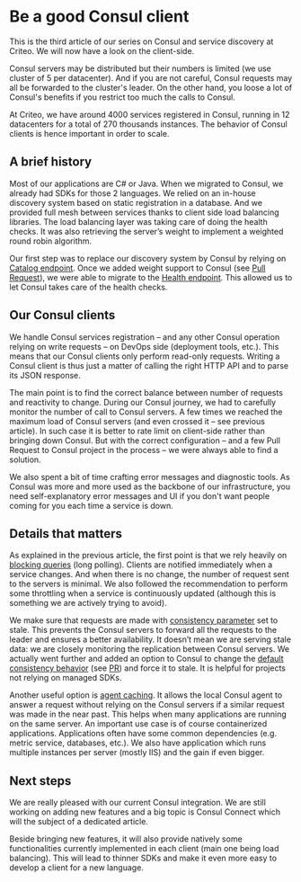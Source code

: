 # Be a good Consul client

This is the third article of our series on Consul and service discovery at Criteo. We will now have a look on the client-side.

Consul servers may be distributed but their numbers is limited (we use cluster of 5 per datacenter). And if you are not careful, Consul requests may all be forwarded to the cluster's leader. On the other hand, you loose a lot of Consul's benefits if you restrict too much the calls to Consul.

At Criteo, we have around 4000 services registered in Consul, running in 12 datacenters for a total of 270 thousands instances. The behavior of Consul clients is hence important in order to scale.

## A brief history

Most of our applications are C# or Java. When we migrated to Consul, we already had SDKs for those 2 languages. We relied on an in-house discovery system based on static registration in a database. And we provided full mesh between services thanks to client side load balancing libraries. The load balancing layer was taking care of doing the health checks. It was also retrieving the server’s weight to implement a weighted round robin algorithm.

Our first step was to replace our discovery system by Consul by relying on [Catalog endpoint](https://www.consul.io/api/catalog.html). Once we added weight support to Consul (see [Pull Request](https://github.com/hashicorp/consul/pull/4468)), we were able to migrate to the [Health endpoint](https://www.consul.io/api/health.html). This allowed us to let Consul takes care of the health checks.

## Our Consul clients

We handle Consul services registration – and any other Consul operation relying on write requests – on DevOps side (deployment tools, etc.). This means that our Consul clients only perform read-only requests. Writing a Consul client is thus just a matter of calling the right HTTP API and to parse its JSON response.

The main point is to find the correct balance between number of requests and reactivity to change. During our Consul journey, we had to carefully monitor the number of call to Consul servers. A few times we reached the maximum load of Consul servers (and even crossed it – see previous article). In such case it is better to rate limit on client-side rather than bringing down Consul. But with the correct configuration – and a few Pull Request to Consul project in the process – we were always able to find a solution.

We also spent a bit of time crafting error messages and diagnostic tools. As Consul was more and more used as the backbone of our infrastructure, you need self-explanatory error messages and UI if you don't want people coming for you each time a service is down.

## Details that matters

As explained in the previous article, the first point is that we rely heavily on [blocking queries](https://www.consul.io/api/features/blocking.html) (long polling). Clients are notified immediately when a service changes. And when there is no change, the number of request sent to the servers is minimal. We also followed the recommendation to perform some throttling when a service is continuously updated (although this is something we are actively trying to avoid).

We make sure that requests are made with [consistency parameter](https://www.consul.io/api/features/consistency.html) set to stale. This prevents the Consul servers to forward all the requests to the leader and ensures a better availability. It doesn’t mean we are serving stale data: we are closely monitoring the replication between Consul servers. We actually went further and added an option to Consul to change the [default consistency behavior](https://www.consul.io/docs/agent/options.html#discovery_max_stale) (see [PR](https://github.com/hashicorp/consul/pull/3920)) and force it to stale. It is helpful for projects not relying on managed SDKs.

Another useful option is [agent caching](https://www.consul.io/api/features/caching.html). It allows the local Consul agent to answer a request without relying on the Consul servers if a similar request was made in the near past. This helps when many applications are running on the same server. An important use case is of course containerized applications. Applications often have some common dependencies (e.g. metric service, databases, etc.). We also have application which runs multiple instances per server (mostly IIS) and the gain if even bigger.

## Next steps

We are really pleased with our current Consul integration. We are still working on adding new features and a big topic is Consul Connect which will the subject of a dedicated article.

Beside bringing new features, it will also provide natively some functionalities currently implemented in each client (main one being load balancing). This will lead to thinner SDKs and make it even more easy to develop a client for a new language.
